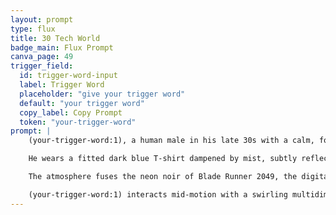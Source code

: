 ```yaml
---
layout: prompt
type: flux
title: 30 Tech World
badge_main: Flux Prompt
canva_page: 49
trigger_field:
  id: trigger-word-input
  label: Trigger Word
  placeholder: "give your trigger word"
  default: "your trigger word"
  copy_label: Copy Prompt
  token: "your-trigger-word"
prompt: |
    (your-trigger-word:1), a human male in his late 30s with a calm, focused expression, stands centered in a hyperreal vertical 9:16 frame amid a bioluminescent rainforest at night.

    He wears a fitted dark blue T-shirt dampened by mist, subtly reflecting surrounding alien light. Advanced translucent devices hover nearby—fractal interfaces swirling with glowing glyphs.

    The atmosphere fuses the neon noir of Blade Runner 2049, the digital sleekness of Tron, and the moody palette of Mandy: deep indigo shadows, soft teal fog, radiant magenta and violet highlights. Massive trees overgrown with bio-tech glow in organic patterns.

    (your-trigger-word:1) interacts mid-motion with a swirling multidimensional construct, eyes fixed in contemplative fascination. Cinematic depth, rain-softened edges, and layered lighting create a scroll-stopping sci-fi discovery steeped in ancient mystery.
---
```

